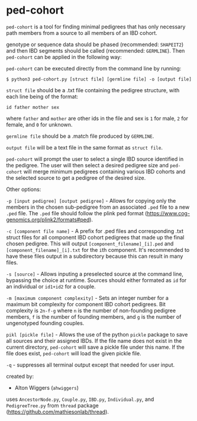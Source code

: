 # ped-cohort

`ped-cohort` is a tool for finding minimal pedigrees that has only necessary path members from a source to all members of an IBD cohort.

genotype or sequence data should be phased (recommended: `SHAPEIT2`) and then IBD segments
should be called (recommended: `GERMLINE`). Then `ped-cohort` can be applied in the following way:

`ped-cohort` can be executed directly from the command line by running:

`$ python3 ped-cohort.py [struct file] [germline file] -o [output file]`

`struct file` should be a .txt file containing the pedigree structure, with each line being of the format:

`id father mother sex`

where `father` and `mother` are other ids in the file and sex is `1` for male, `2` for female, and `0` for unknown.

`germline file` should be a .match file produced by `GERMLINE`.

`output file` will be a text file in the same format as `struct file`.

`ped-cohort` will prompt the user to select a single IBD source identified in the pedigree. The user will then select a desired pedigree size and `ped-cohort` will merge minimum pedigrees containing various IBD cohorts and the selected source to get a pedigree of the desired size.

Other options:

`-p [input pedigree] [output pedigree]` - Allows for copying only the members in the chosen sub-pedigree from an associated `.ped` file to a new `.ped` file.
The `.ped` file should follow the plink ped format (https://www.cog-genomics.org/plink2/formats#ped).

`-c [component file name]` - A prefix for .ped files and corresponding .txt struct files for all component IBD cohort pedigrees that made up the final chosen pedigree. This will output `[component_filename]_[i].ped` and `[component_filename]_[i].txt` for the `i`th component. It's recommended to have these files output in a subdirectory because this can result in many files.

`-s [source]` - Allows inputing a preselected source at the command line, bypassing the choice at runtime. Sources should either formated as `id` for an individual or `id1+id2` for a couple.

`-m [maximum component complexity]` - Sets an integer number for a maximum bit complexity for component IBD cohort pedigrees. Bit complexity is `2n-f-g` where `n` is the number of non-founding pedigree members, `f` is the number of founding members, and `g` is the number of ungenotyped founding couples.

`pikl [pickle file]` - Allows the use of the python `pickle` package to save all sources and their assigned IBDs. If the file name does not exist in the current directory, `ped-cohort` will save a pickle file under this name. If the file does exist, `ped-cohort` will load the given pickle file.

`-q` - suppresses all terminal output except that needed for user input.

created by:
* Alton Wiggers (`ahwiggers`)

uses `AncestorNode.py`, `Couple.py`, `IBD.py`, `Individual.py`, and `PedigreeTree.py` from `thread` package (https://github.com/mathiesonlab/thread).
